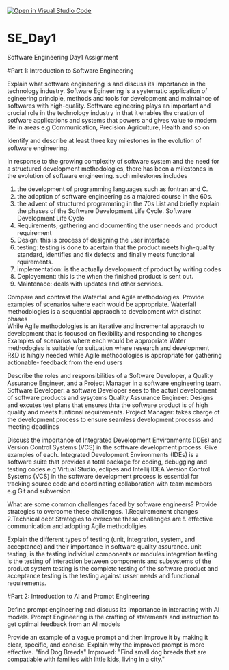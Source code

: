 [![Open in Visual Studio Code](https://classroom.github.com/assets/open-in-vscode-2e0aaae1b6195c2367325f4f02e2d04e9abb55f0b24a779b69b11b9e10269abc.svg)](https://classroom.github.com/online_ide?assignment_repo_id=15566453&assignment_repo_type=AssignmentRepo)
# SE_Day1
Software Engineering Day1 Assignment

#Part 1: Introduction to Software Engineering

Explain what software engineering is and discuss its importance in the technology industry.
Software Egineering is a systematic application of egineering principle, methods and tools for development and maintaince of softwares with high-quality. Software egineering plays an important and crucial role in the technology industry in that it enables the creation of sotfware applications and systems that powers and gives value to modern life in areas e.g Communication, Precision Agriculture, Health and so on

Identify and describe at least three key milestones in the evolution of software engineering.

In response to the growing complexity of software system and the need for a structured development methodologies, there has been a milestones in the evolution of software engineering. such milestones includes 
1. the development of programming languages such as fontran and C.
2.  the adoption of software engineering as a majored course in the 60s.
3.  the advent of structured programming in the 70s 
List and briefly explain the phases of the Software Development Life Cycle.
Software Development Life Cycle
1. Requirements; gathering and documenting the user needs and product requirement
2. Design: this is process of designing the user interface 
3. testing: testing is done to acertain that the product meets high-quality standard, identifies and fix defects and finally meets functional rquirements.
4. implementation: is the actually development of product by writing codes
5. Deployement: this is the when the finished product is sent out.
6. Maintenace: deals with updates and other services.

Compare and contrast the Waterfall and Agile methodologies. Provide examples of scenarios where each would be appropriate.
Waterfall methodologies is a sequential appraoch to development with distinct phases  
While Agile methodologies is an iterative and incremental appraoch to development that is focused on flexibility and responding to changes
Examples of scenarios where each would be appropriate
Water methodogies is suitable for suituation where research and development R&D is hihgly needed
while Agile methodologies is appropriate for gathering actionable- feedback from the end users

Describe the roles and responsibilities of a Software Developer, a Quality Assurance Engineer, and a Project Manager in a software engineering team.
Software Developer: a software Developer sees to the actual development of software products and sysytems
Quality Assurance Engineer: Designs and excutes test plans that ensures thta the software product is of high quality and meets funtional requirements.
Project Manager: takes charge of the development process to ensure seamless development processs and meeting deadlines 

Discuss the importance of Integrated Development Environments (IDEs) and Version Control Systems (VCS) in the software development process. Give examples of each.
Integrated Development Environments (IDEs) is a software suite that provides a total package for coding, debugging and testing codes
e.g Virtual Studio, eclipes and Intellij IDEA
Version Control Systems (VCS) in the software development process is essential for tracking source code and coordinating collaboration with team members
e.g Git and subversion

What are some common challenges faced by software engineers? Provide strategies to overcome these challenges.
1.Requiremenent changes
2.Technical debt
Strategies to overcome these challenges are !. effective communication and adopting Agile methodoligies

Explain the different types of testing (unit, integration, system, and acceptance) and their importance in software quality assurance.
unit testing, is the testing individual components or modules 
integration testing is the testing of interaction between components and subsystems of the product
system testing is the complete testing of the software product 
and acceptance testing is the testing against usser needs and functional requirements.

#Part 2: Introduction to AI and Prompt Engineering


Define prompt engineering and discuss its importance in interacting with AI models.
Prompt Engineering is the crafting of statements and instruction to get optimal feedback from an AI models

Provide an example of a vague prompt and then improve it by making it clear, specific, and concise. Explain why the improved prompt is more effective.
"find Dog Breeds"
Improved: "Find small dog breeds that are compatiable with families with little kids, living in a city."


